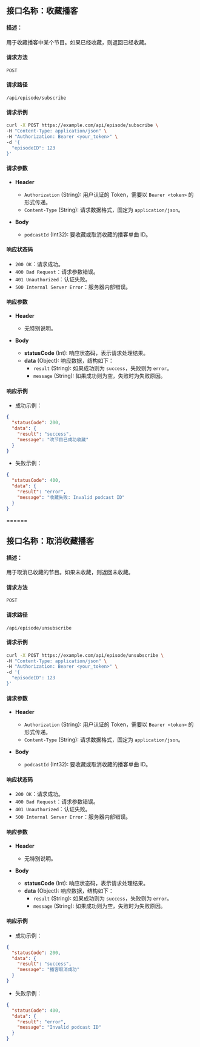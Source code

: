 ## 接口名称：收藏播客
#### 描述：
用于收藏播客中某个节目。如果已经收藏，则返回已经收藏。

#### 请求方法
`POST`

#### 请求路径
`/api/episode/subscribe`

#### 请求示例
```bash
curl -X POST https://example.com/api/episode/subscribe \
-H "Content-Type: application/json" \
-H "Authorization: Bearer <your_token>" \
-d '{
  "episodeID": 123
}'
```

#### 请求参数
- **Header**
    - `Authorization` (String): 用户认证的 Token，需要以 `Bearer <token>` 的形式传递。
    - `Content-Type` (String): 请求数据格式，固定为 `application/json`。

- **Body**
    - `podcastId` (Int32): 要收藏或取消收藏的播客单曲 ID。

#### 响应状态码
- `200 OK`：请求成功。
- `400 Bad Request`：请求参数错误。
- `401 Unauthorized`：认证失败。
- `500 Internal Server Error`：服务器内部错误。

#### 响应参数
- **Header**
    - 无特别说明。

- **Body**
    - **statusCode** (Int): 响应状态码，表示请求处理结果。
    - **data** (Object): 响应数据，结构如下：
        - `result` (String): 如果成功则为 `success`，失败则为 `error`。
        - `message` (String): 如果成功则为空，失败时为失败原因。

#### 响应示例
- 成功示例：
```json
{
  "statusCode": 200,
  "data": {
    "result": "success",
    "message": "改节目已成功收藏"
  }
}
```

- 失败示例：
```json
{
  "statusCode": 400,
  "data": {
    "result": "error",
    "message": "收藏失败: Invalid podcast ID"
  }
}
```


======


## 接口名称：取消收藏播客
#### 描述：
用于取消已收藏的节目。如果未收藏，则返回未收藏。

#### 请求方法
`POST`

#### 请求路径
`/api/episode/unsubscribe`

#### 请求示例
```bash
curl -X POST https://example.com/api/episode/unsubscribe \
-H "Content-Type: application/json" \
-H "Authorization: Bearer <your_token>" \
-d '{
  "episodeID": 123
}'
```

#### 请求参数
- **Header**
    - `Authorization` (String): 用户认证的 Token，需要以 `Bearer <token>` 的形式传递。
    - `Content-Type` (String): 请求数据格式，固定为 `application/json`。

- **Body**
    - `podcastId` (Int32): 要收藏或取消收藏的播客单曲 ID。

#### 响应状态码
- `200 OK`：请求成功。
- `400 Bad Request`：请求参数错误。
- `401 Unauthorized`：认证失败。
- `500 Internal Server Error`：服务器内部错误。

#### 响应参数
- **Header**
    - 无特别说明。

- **Body**
    - **statusCode** (Int): 响应状态码，表示请求处理结果。
    - **data** (Object): 响应数据，结构如下：
        - `result` (String): 如果成功则为 `success`，失败则为 `error`。
        - `message` (String): 如果成功则为空，失败时为失败原因。

#### 响应示例
- 成功示例：
```json
{
  "statusCode": 200,
  "data": {
    "result": "success",
    "message": "播客取消成功"
  }
}
```

- 失败示例：
```json
{
  "statusCode": 400,
  "data": {
    "result": "error",
    "message": "Invalid podcast ID"
  }
}
```